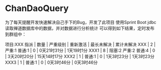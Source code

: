 # ChanDaoQuery
为了每天提醒开发快速解决自己手下的Bug，开发了此项目
使用Sprint Boot jdbc读取禅道数据库中的数据，并对数据进行分析统计
可以得到如下结果，定时发布到群组中：

项目:XXX
指派 | 数量 | 严重级别 | 重新激活 | 最长未解决 | 累计未解决 
XXX | 2 | 严重:1 普通:1  | 0 | 0天21时31分 | 1天19时1分
XXX1 | 8 | 阻塞:2 严重:2 普通:4  | 0 | 3天20时20分 | 15天14时17分
XXX2 | 1 | 普通:1  | 0 | 1天3时23分 | 1天3时23分
XXX3 | 1 | 普通:1  | 0 | 0天3时46分 | 0天3时46分
